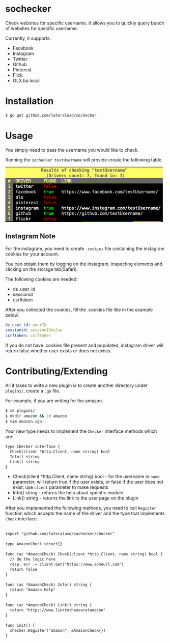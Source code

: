 # sochecker
Check websites for specific username. It allows you to quickly query bunch of websites for specific username.

Currently, it supports:
* Facebook
* Instagram
* Twitter
* Github
* Pinterest
* Flick
* OLX.ba local

# Installation
```bash
$ go get github.com/lateralusd/sochecker
```

# Usage
You simply need to pass the username you would like to check.

Running the `sochecker testUsername` will provide create the following table.

![Running](running.png)

## Instagram Note
For the instagram, you need to create `.cookies` file containing the instagram cookies for your account.

You can obtain them by logging on the instagram, inspecting elements and clicking on the storage tab(Safari).

The following cookies are needed:
* ds_user_id
* sessionid
* csrftoken

After you collected the cookies, fill the .cookies file like in the example below.

```yaml
ds_user_id: yourID
sessionid: sessionIDValue
csrftoken: csrfToken
```

If you do not have .cookies file present and populated, instagram driver will return false whether user exists or does not exists.

# Contributing/Extending

All it takes to write a new plugin is to create another directory under `plugins/`, create a `.go` file.

For example, if you are writing for the amazon.

```bash
$ cd plugins/
$ mkdir amazon && cd amazon
$ vim amazon.igo
```

Your new type needs to implement the `Checker` interface methods which are:

```golang
type Checker interface {
  Check(client *http.Client, name string) bool
  Info() string
  Link() string
}
```

* Check(client *http.Client, name string) bool - for the username in `name` parameter, will return true if the user exists, or false if the user does not exist; use `client` parameter to make requests
* Info() string - returns the help about specific module
* Link() string - returns the link to the user page on the plugin

After you implemented the following methods, you need to call `Register` function which accepts the name of the driver and the type that implements `Check` interface.

```golang

import "github.com/lateralusd/sochecker/checker"

type AmazonCheck struct{}

func (ac *AmazonCheck) Check(client *http.Client, name string) bool {
  // do the logic here
  resp, err := client.Get("https://www.someurl.com")
  return false
}

func (ac *AmazonCheck) Info() string {
  return "Amazon help"
}

func (ac *AmazonCheck) Link() string {
  return "https://www.linktotheuseratamazon"
}

func init() {
  checker.Register("amazon", &AmazonCheck{})
}
```
